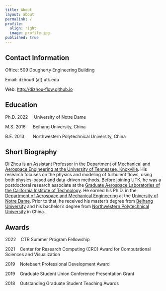 ```yaml
---
title: About
layout: about
permalink: /
profile:
  align: right
  image: profile.jpg
published: true
---
```


## Contact Information
Office: 509 Dougherty Engineering Building

Email: dzhou6 (at) utk.edu

Web: <a href="http://dizhou-flow.github.io">http://dizhou-flow.github.io</a>

## Education
Ph.D. 2022&nbsp;&nbsp;&nbsp;&nbsp;&nbsp;University of Notre Dame

M.S. 2016&nbsp;&nbsp;&nbsp;&nbsp;&nbsp;&nbsp;Beihang University, China

B.E. 2013&nbsp;&nbsp;&nbsp;&nbsp;&nbsp;&nbsp;&nbsp;Northwestern Polytechnical University, China

## Short Biography
Di Zhou is an Assistant Professor in the <a href="https://mabe.utk.edu/">Department of Mechanical and Aerospace Engineering at the University of Tennessee, Knoxville</a>. His research focuses on the physics and modeling of turbulent flows, using both physics-based and data-driven methods. Before joining UTK, he was a postdoctoral research associate at the <a href="https://galcit.caltech.edu/">Graduate Aerospace Laboratories of the California Institute of Technology</a>. He earned his Ph.D. in the <a href="https://ame.nd.edu/">Department of Aerospace and Mechanical Engineering</a> at the <a href="https://www.nd.edu/">University of Notre Dame</a>. Prior to that, he received his master’s degree from <a href="https://ev.buaa.edu.cn/">Beihang University</a> and his bachelor’s degree from <a href="https://en.nwpu.edu.cn/">Northwestern Polytechnical University</a> in China. 


## Awards
2022&nbsp;&nbsp;&nbsp;&nbsp;CTR Summer Program Fellowship

2021&nbsp;&nbsp;&nbsp;&nbsp;Center for Research Computing (CRC) Award for Computational Sciences and Visualization

2019&nbsp;&nbsp;&nbsp;&nbsp;Notebaert Professional Development Award

2019&nbsp;&nbsp;&nbsp;&nbsp;Graduate Student Union Conference Presentation Grant

2018&nbsp;&nbsp;&nbsp;&nbsp;Outstanding Graduate Student Teaching Awards

